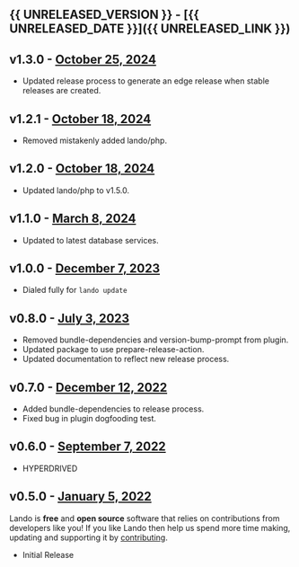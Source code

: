 ## {{ UNRELEASED_VERSION }} - [{{ UNRELEASED_DATE }}]({{ UNRELEASED_LINK }})

## v1.3.0 - [October 25, 2024](https://github.com/lando/phpmyadmin/releases/tag/v1.3.0)

* Updated release process to generate an edge release when stable releases are created.

## v1.2.1 - [October 18, 2024](https://github.com/lando/phpmyadmin/releases/tag/v1.2.1)

* Removed mistakenly added lando/php.

## v1.2.0 - [October 18, 2024](https://github.com/lando/phpmyadmin/releases/tag/v1.2.0)

* Updated lando/php to v1.5.0.

## v1.1.0 - [March 8, 2024](https://github.com/lando/phpmyadmin/releases/tag/v1.1.0)

* Updated to latest database services.

## v1.0.0 - [December 7, 2023](https://github.com/lando/phpmyadmin/releases/tag/v1.0.0)

* Dialed fully for `lando update`

## v0.8.0 - [July 3, 2023](https://github.com/lando/phpmyadmin/releases/tag/v0.8.0)

* Removed bundle-dependencies and version-bump-prompt from plugin.
* Updated package to use prepare-release-action.
* Updated documentation to reflect new release process.

## v0.7.0 - [December 12, 2022](https://github.com/lando/phpmyadmin/releases/tag/v0.7.0)

* Added bundle-dependencies to release process.
* Fixed bug in plugin dogfooding test.

## v0.6.0 - [September 7, 2022](https://github.com/lando/phpmyadmin/releases/tag/v0.6.0)

* HYPERDRIVED

## v0.5.0 - [January 5, 2022](https://github.com/lando/phpmyadmin/releases/tag/v0.0.0)

Lando is **free** and **open source** software that relies on contributions from developers like you! If you like Lando then help us spend more time making, updating and supporting it by [contributing](https://github.com/sponsors/lando).

* Initial Release
